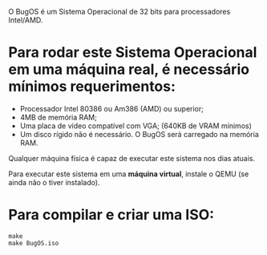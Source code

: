 O BugOS é um Sistema Operacional de 32 bits para processadores Intel/AMD. 

# Para rodar este Sistema Operacional em uma máquina real, é necessário mínimos requerimentos:
  - Processador Intel 80386 ou Am386 (AMD) ou superior;
  - 4MB de memória RAM;
  - Uma placa de vídeo compatível com VGA; (640KB de VRAM mínimos)
  - Um disco rígido não é necessário. O BugOS será carregado na memória RAM.
  
Qualquer máquina física é capaz de executar este sistema nos dias atuais.

Para executar este sistema em uma **máquina virtual**, instale o QEMU (se ainda não o tiver instalado).

# Para compilar e criar uma ISO:
```
make
make BugOS.iso
```


